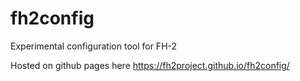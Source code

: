 # fh2config
Experimental configuration tool for FH-2

Hosted on github pages here https://fh2project.github.io/fh2config/
